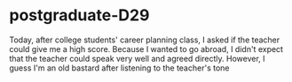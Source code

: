 # postgraduate-D29
Today, after college students' career planning class, I asked if the teacher could give me a high score. Because I wanted to go abroad, I didn't expect that the teacher could speak very well and agreed directly. However, I guess I'm an old bastard after listening to the teacher's tone
